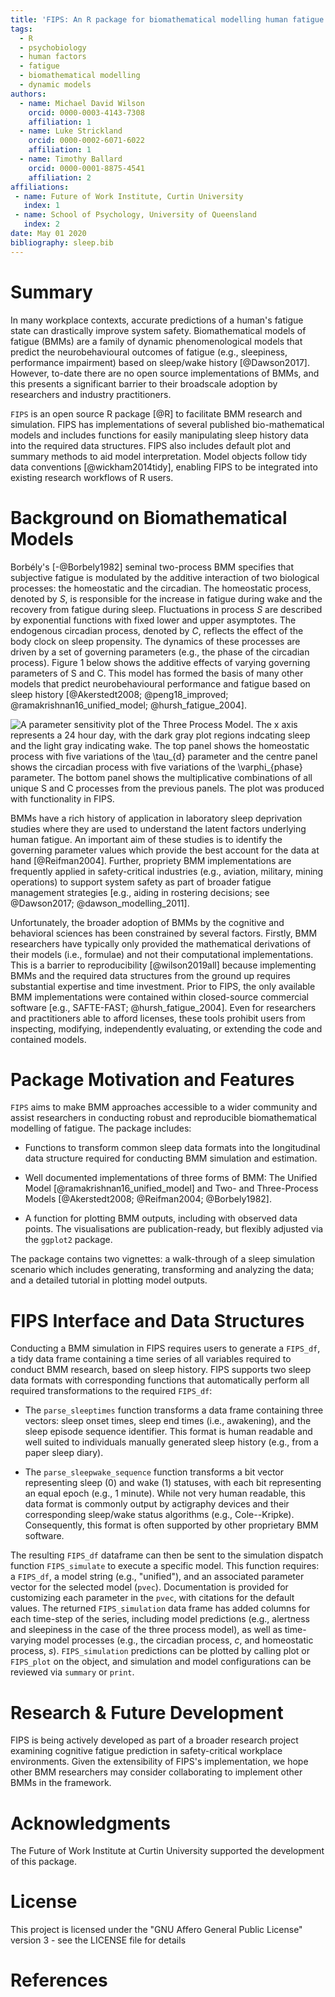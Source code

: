 ```yaml
---
title: 'FIPS: An R package for biomathematical modelling human fatigue impairment'
tags:
  - R
  - psychobiology
  - human factors
  - fatigue
  - biomathematical modelling
  - dynamic models
authors:
  - name: Michael David Wilson
    orcid: 0000-0003-4143-7308
    affiliation: 1
  - name: Luke Strickland
    orcid: 0000-0002-6071-6022
    affiliation: 1
  - name: Timothy Ballard
    orcid: 0000-0001-8875-4541
    affiliation: 2
affiliations:
 - name: Future of Work Institute, Curtin University
   index: 1
 - name: School of Psychology, University of Queensland
   index: 2
date: May 01 2020
bibliography: sleep.bib
---
```


# Summary

In many workplace contexts, accurate predictions of a human's fatigue
state can drastically improve system safety. Biomathematical models of
fatigue (BMMs) are a family of dynamic phenomenological models that
predict the neurobehavioural outcomes of fatigue (e.g., sleepiness,
performance impairment) based on sleep/wake history [@Dawson2017].
However, to-date there are no open source implementations of BMMs, and
this presents a significant barrier to their broadscale adoption by
researchers and industry practitioners.

`FIPS` is an open source R package [@R] to facilitate BMM research and
simulation. FIPS has implementations of several published
bio-mathematical models and includes functions for easily manipulating
sleep history data into the required data structures. FIPS also includes
default plot and summary methods to aid model interpretation. Model
objects follow tidy data conventions [@wickham2014tidy], enabling FIPS to be
integrated into existing research workflows of R users.

# Background on Biomathematical Models

Borbély's [-@Borbely1982] seminal two-process BMM specifies that
subjective fatigue is modulated by the additive interaction of two
biological processes: the homeostatic and the circadian. The homeostatic
process, denoted by *S*, is responsible for the increase in fatigue
during wake and the recovery from fatigue during sleep. Fluctuations in
process *S* are described by exponential functions with fixed lower and
upper asymptotes. The endogenous circadian process, denoted by *C*,
reflects the effect of the body clock on sleep propensity. The dynamics
of these processes are driven by a set of governing parameters (e.g.,
the phase of the circadian process). Figure 1 below shows the additive
effects of varying governing parameters of S and C. This model has
formed the basis of many other models that predict neurobehavioural
performance and fatigue based on sleep history 
[@Akerstedt2008; @peng18_improved; @ramakrishnan16_unified_model; @hursh_fatigue_2004].

![A parameter sensitivity plot of the Three Process Model. The _x_ axis
represents a 24 hour day, with the dark gray plot regions indcating sleep and
the light gray indicating wake. The top panel shows the homeostatic process with
five variations of the $\tau_{d}$ parameter and the centre panel shows the
circadian process with five variations of the $\varphi_{phase}$ parameter. The
bottom panel shows the multiplicative combinations of all unique S and C
processes from the previous panels. The plot was produced with functionality in
`FIPS`.](FIPS_Fatigue_2PM.png)

BMMs have a rich history of application in laboratory sleep deprivation studies
where they are used to understand the latent factors underlying human fatigue.
An important aim of these studies is to identify the governing parameter values
which provide the best account for the data at hand [@Reifman2004]. Further,
propriety BMM implementations are frequently applied in safety-critical
industries (e.g., aviation, military, mining operations) to support system
safety as part of broader fatigue management strategies 
[e.g., aiding in rostering decisions; see @Dawson2017; @dawson_modelling_2011].

Unfortunately, the broader adoption of BMMs by the cognitive and behavioral
sciences has been constrained by several factors. Firstly, BMM researchers have
typically only provided the mathematical derivations of their models (i.e.,
formulae) and not their computational implementations. This is a barrier to
reproducibility [@wilson2019all] because implementing BMMs and the required data
structures from the ground up requires substantial expertise and time
investment. Prior to FIPS, the only available BMM implementations were contained
within closed-source commercial software [e.g., SAFTE-FAST; @hursh_fatigue_2004].
Even for researchers and practitioners able to afford licenses, these tools
prohibit users from inspecting, modifying, independently evaluating, or
extending the code and contained models.

# Package Motivation and Features

`FIPS` aims to make BMM approaches accessible to a wider community and
assist researchers in conducting robust and reproducible biomathematical
modelling of fatigue. The package includes:

-   Functions to transform common sleep data formats into the
    longitudinal data structure required for conducting BMM simulation
    and estimation.

-   Well documented implementations of three forms of BMM: The Unified
    Model [@ramakrishnan16_unified_model] and Two- and Three-Process Models
    [@Akerstedt2008; @Reifman2004; @Borbely1982].

-   A function for plotting BMM outputs, including with observed data
    points. The visualisations are publication-ready, but flexibly
    adjusted via the `ggplot2` package.

The package contains two vignettes: a walk-through of a sleep simulation
scenario which includes generating, transforming and analyzing the data;
and a detailed tutorial in plotting model outputs.

# FIPS Interface and Data Structures

Conducting a BMM simulation in FIPS requires users to generate a
`FIPS_df`, a tidy data frame containing a time series of all variables
required to conduct BMM research, based on sleep history. FIPS supports
two sleep data formats with corresponding functions that automatically
perform all required transformations to the required `FIPS_df`:

-   The `parse_sleeptimes` function transforms a data frame containing
    three vectors: sleep onset times, sleep end times (i.e., awakening),
    and the sleep episode sequence identifier. This format is human
    readable and well suited to individuals manually generated sleep
    history (e.g., from a paper sleep diary).

-   The `parse_sleepwake_sequence` function transforms a bit vector
    representing sleep (0) and wake (1) statuses, with each bit
    representing an equal epoch (e.g., 1 minute). While not very human
    readable, this data format is commonly output by actigraphy devices
    and their corresponding sleep/wake status algorithms (e.g.,
    Cole--Kripke). Consequently, this format is often supported by other
    proprietary BMM software.

The resulting `FIPS_df` dataframe can then be sent to the simulation
dispatch function `FIPS_simulate` to execute a specific model. This
function requires: a `FIPS_df`, a model string (e.g., "unified"), and an associated
parameter vector for the selected model (`pvec`). Documentation is
provided for customizing each parameter in the `pvec`, with citations
for the default values. The returned `FIPS_simulation` data frame has
added columns for each time-step of the series, including model
predictions (e.g., alertness and sleepiness in the case of the three
process model), as well as time-varying model processes (e.g., the
circadian process, *c*, and homeostatic process, *s*). `FIPS_simulation`
predictions can be plotted by calling plot or `FIPS_plot` on the object,
and simulation and model configurations can be reviewed via `summary`
or `print`.

# Research & Future Development

FIPS is being actively developed as part of a broader research project
examining cognitive fatigue prediction in safety-critical workplace
environments. Given the extensibility of FIPS's implementation, we hope
other BMM researchers may consider collaborating to implement other BMMs
in the framework.

# Acknowledgments

The Future of Work Institute at Curtin University supported the
development of this package.

# License

This project is licensed under the "GNU Affero General Public License"
version 3 - see the LICENSE file for details

# References
